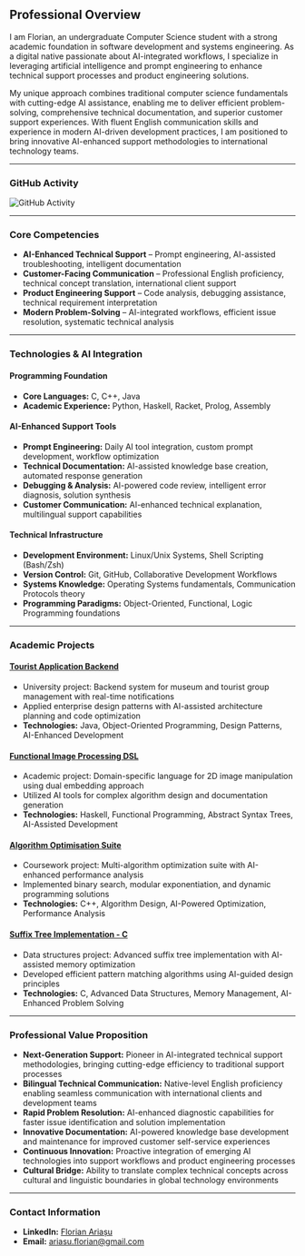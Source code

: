 ## Professional Overview  
I am Florian, an undergraduate Computer Science student with a strong academic foundation in software development and systems engineering. As a digital native passionate about AI-integrated workflows, I specialize in leveraging artificial intelligence and prompt engineering to enhance technical support processes and product engineering solutions.

My unique approach combines traditional computer science fundamentals with cutting-edge AI assistance, enabling me to deliver efficient problem-solving, comprehensive technical documentation, and superior customer support experiences. With fluent English communication skills and experience in modern AI-driven development practices, I am positioned to bring innovative AI-enhanced support methodologies to international technology teams.

---

### GitHub Activity  
![GitHub Activity](https://github-readme-stats.vercel.app/api?username=florian-ariasu&show_icons=true&hide_title=true&count_private=true&hide_border=true&theme=transparent&hide_rank=true&include_all_commits=true)  

---

### Core Competencies  
- **AI-Enhanced Technical Support** – Prompt engineering, AI-assisted troubleshooting, intelligent documentation  
- **Customer-Facing Communication** – Professional English proficiency, technical concept translation, international client support  
- **Product Engineering Support** – Code analysis, debugging assistance, technical requirement interpretation  
- **Modern Problem-Solving** – AI-integrated workflows, efficient issue resolution, systematic technical analysis  

---

### Technologies & AI Integration  
#### **Programming Foundation**  
- **Core Languages:** C, C++, Java  
- **Academic Experience:** Python, Haskell, Racket, Prolog, Assembly  

#### **AI-Enhanced Support Tools**  
- **Prompt Engineering:** Daily AI tool integration, custom prompt development, workflow optimization  
- **Technical Documentation:** AI-assisted knowledge base creation, automated response generation  
- **Debugging & Analysis:** AI-powered code review, intelligent error diagnosis, solution synthesis  
- **Customer Communication:** AI-enhanced technical explanation, multilingual support capabilities  

#### **Technical Infrastructure**  
- **Development Environment:** Linux/Unix Systems, Shell Scripting (Bash/Zsh)  
- **Version Control:** Git, GitHub, Collaborative Development Workflows  
- **Systems Knowledge:** Operating Systems fundamentals, Communication Protocols theory  
- **Programming Paradigms:** Object-Oriented, Functional, Logic Programming foundations  

---

### Academic Projects  
#### [Tourist Application Backend](https://github.com/florian-ariasu/tourist-application-backend)  
* University project: Backend system for museum and tourist group management with real-time notifications  
* Applied enterprise design patterns with AI-assisted architecture planning and code optimization  
* **Technologies:** Java, Object-Oriented Programming, Design Patterns, AI-Enhanced Development  

#### [Functional Image Processing DSL](https://github.com/florian-ariasu/functional-image-processing-dsl)  
* Academic project: Domain-specific language for 2D image manipulation using dual embedding approach  
* Utilized AI tools for complex algorithm design and documentation generation  
* **Technologies:** Haskell, Functional Programming, Abstract Syntax Trees, AI-Assisted Development  

#### [Algorithm Optimisation Suite](https://github.com/florian-ariasu/algorithm-optimisation-suite)  
* Coursework project: Multi-algorithm optimization suite with AI-enhanced performance analysis  
* Implemented binary search, modular exponentiation, and dynamic programming solutions  
* **Technologies:** C++, Algorithm Design, AI-Powered Optimization, Performance Analysis  

#### [Suffix Tree Implementation - C](https://github.com/florian-ariasu/c-suffix-tree-implementation)
* Data structures project: Advanced suffix tree implementation with AI-assisted memory optimization  
* Developed efficient pattern matching algorithms using AI-guided design principles  
* **Technologies:** C, Advanced Data Structures, Memory Management, AI-Enhanced Problem Solving  

---

### Professional Value Proposition  
- **Next-Generation Support:** Pioneer in AI-integrated technical support methodologies, bringing cutting-edge efficiency to traditional support processes  
- **Bilingual Technical Communication:** Native-level English proficiency enabling seamless communication with international clients and development teams  
- **Rapid Problem Resolution:** AI-enhanced diagnostic capabilities for faster issue identification and solution implementation  
- **Innovative Documentation:** AI-powered knowledge base development and maintenance for improved customer self-service experiences  
- **Continuous Innovation:** Proactive integration of emerging AI technologies into support workflows and product engineering processes  
- **Cultural Bridge:** Ability to translate complex technical concepts across cultural and linguistic boundaries in global technology environments  

---

### Contact Information  
- **LinkedIn:** [Florian Ariașu](https://linkedin.com/in/florianariasu)  
- **Email:** ariasu.florian@gmail.com
